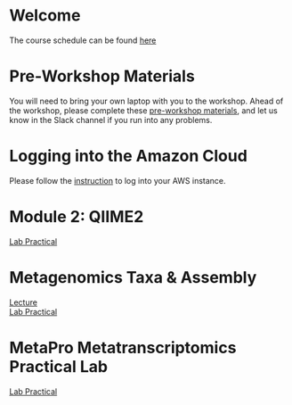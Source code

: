 # Welcome

The course schedule can be found [here](/MIC_2022/Bioinformatics_Workshop_Schedule_Dec2022.pdf)

# Pre-Workshop Materials
You will need to bring your own laptop with you to the workshop. Ahead of the workshop, please complete these [pre-workshop materials](https://github.com/LangilleLab/microbiome_helper/wiki/Metagenomics-(IMPACTT-December-2022)-Pre-workshop), and let us know in the Slack channel if you run into any problems.

# Logging into the Amazon Cloud 
Please follow the [instruction](/MIC_2022/Logging%20into%20AWS) to log into your AWS instance.

# Module 2: QIIME2
[Lab Practical](https://github.com/beiko-lab/CBW2021_Module2_16S_Analysis/wiki/MIC-Module-2-tutorial)

# Metagenomics Taxa & Assembly
[Lecture](Metagenomics_taxa_and_assembly.pdf)<br />
[Lab Practical](https://github.com/LangilleLab/microbiome_helper/wiki/Metagenomics-(IMPACTT-December-2022))

# MetaPro Metatranscriptomics Practical Lab
[Lab Practical](https://github.com/bioinformaticsdotca/MIC_2022/blob/main/Module6_Metatranscriptomics_Tutorial_MIC-2022.md)
